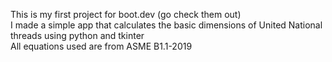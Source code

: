 This is my first project for boot.dev (go check them out)  
I made a simple app that calculates the basic dimensions of United National threads using python and tkinter  
All equations used are from ASME B1.1-2019
